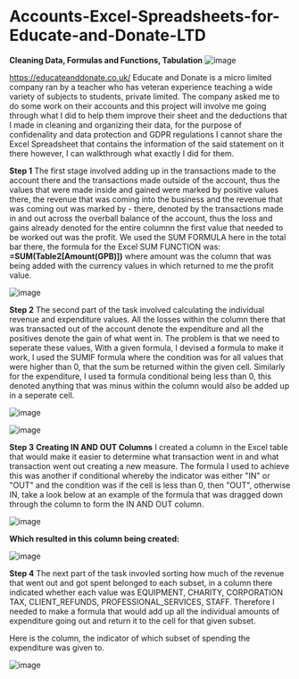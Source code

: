 # Accounts-Excel-Spreadsheets-for-Educate-and-Donate-LTD
**Cleaning Data, Formulas and Functions, Tabulation**
![image](https://github.com/insights000/Accounts-Excel-Spreadsheets-for-Educate-and-Donate-LTD/assets/150028138/b22ce576-3493-449e-ad5a-5a3b47e46e32)

https://educateanddonate.co.uk/
Educate and Donate is a micro limited company ran by a teacher who has veteran experience teaching a wide variety of subjects to students, private limited. The company asked me to do some work on their accounts and this project will involve me going through what I did to help them improve their sheet and the deductions that I made in cleaning and organizing their data, for the purpose of confidenality and data protection and GDPR regulations I cannot share the Excel Spreadsheet that contains the information of the said statement on it there however, I can walkthrough what exactly I did for them.

**Step 1**
The first stage involved adding up in the transactions made to the account there and the transactions made outside of the account, thus the values that were made inside and gained were marked by positive values there, the revenue that was coming into the business and the revenue that was coming out was marked by - there, denoted by the transactions made in and out across the overball balance of the account, thus the loss and gains already denoted for the entire columnn the first value that needed to be worked out was the profit. We used the SUM FORMULA here in the total bar there, the formula for the Excel SUM FUNCTION was: **=SUM(Table2[Amount(GPB)])** where amount was the column that was being added with the currency values in which returned to me the profit value.

![image](https://github.com/insights000/Accounts-Excel-Spreadsheets-for-Educate-and-Donate-LTD/assets/150028138/fcb94376-342f-49ab-9559-f5cd4c20a9a9)

**Step 2**
The second part of the task involved calculating the individual revenue and expenditure values. All the losses within the column there that was transacted out of the account denote the expenditure and all the positives denote the gain of what went in. The problem is that we need to seperate these values, With a given formula, I devised a formula to make it work, I used the SUMIF formula where the condition was for all values that were higher than 0, that the sum be returned within the given cell. Similarly for the expenditure, I used ta formula conditional being less than 0, this denoted anything that was minus within the column would also be added up in a seperate cell.

![image](https://github.com/insights000/Accounts-Excel-Spreadsheets-for-Educate-and-Donate-LTD/assets/150028138/f4686cc7-cd66-4417-9fa3-be3a5a1a5ea9)


![image](https://github.com/insights000/Accounts-Excel-Spreadsheets-for-Educate-and-Donate-LTD/assets/150028138/0969ce1a-b150-48f2-af6f-78ed79b1aac6)

**Step 3**
**Creating IN AND OUT Columns**
I created a column in the Excel table that would make it easier to determine what transaction went in and what transaction went out creating a new measure. The formula I used to achieve this was another if conditional whereby the indicator was either "IN" or "OUT" and the condition was if the cell is less than 0, then "OUT", otherwise IN, take a look below at an example of the formula that was dragged down through the column to form the IN AND OUT column.

![image](https://github.com/insights000/Accounts-Excel-Spreadsheets-for-Educate-and-Donate-LTD/assets/150028138/506a4f81-ffef-4011-89df-ad99f86e4ddf)

**Which resulted in this column being created:**

![image](https://github.com/insights000/Accounts-Excel-Spreadsheets-for-Educate-and-Donate-LTD/assets/150028138/b803fdf5-0649-4066-a942-c3d8020263c1)

**Step 4**
The next part of the task invovled sorting how much of the revenue that went out and got spent belonged to each subset, in a column there indicated whether each value was EQUIPMENT, CHARITY, CORPORATION TAX, CLIENT_REFUNDS, PROFESSIONAL_SERVICES, STAFF. Therefore I needed to make a formula that would add up all the individual amounts of expenditure going out and return it to the cell for that given subset.

Here is the column, the indicator of which subset of spending the expenditure was given to.

![image](https://github.com/insights000/Accounts-Excel-Spreadsheets-for-Educate-and-Donate-LTD/assets/150028138/d795cb2e-4ec4-4bd9-9ffa-aa465dc27225)


































